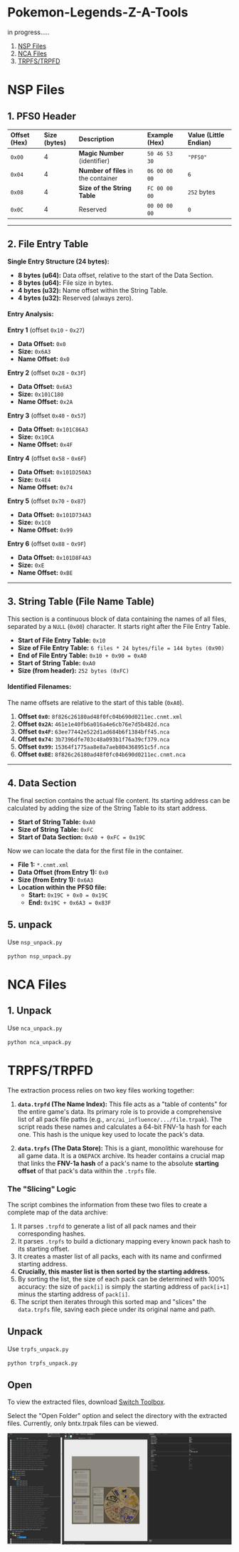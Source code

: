 # Pokemon-Legends-Z-A-Tools
in progress.....

1. [NSP Files](https://github.com/zbirow/Pokemon-Legends-Z-A-Tools?tab=readme-ov-file#nsp-files)
2. [NCA Files](https://github.com/zbirow/Pokemon-Legends-Z-A-Tools?tab=readme-ov-file#nca-files)
3. [TRPFS/TRPFD](https://github.com/zbirow/Pokemon-Legends-Z-A-Tools?tab=readme-ov-file#trpfstrpfd)


# **NSP Files**

## 1. PFS0 Header

| Offset (Hex) | Size (bytes) | Description | Example (Hex) | Value (Little Endian) |
| :--- | :--- | :--- | :--- | :--- |
| `0x00` | 4 | **Magic Number** (identifier) | `50 46 53 30` | `"PFS0"` |
| `0x04` | 4 | **Number of files** in the container | `06 00 00 00` | `6` |
| `0x08` | 4 | **Size of the String Table** | `FC 00 00 00` | `252` bytes |
| `0x0C` | 4 | Reserved | `00 00 00 00` | `0` |

---

## 2. File Entry Table

**Single Entry Structure (24 bytes):**
*   **8 bytes (u64):** Data offset, relative to the start of the Data Section.
*   **8 bytes (u64):** File size in bytes.
*   **4 bytes (u32):** Name offset within the String Table.
*   **4 bytes (u32):** Reserved (always zero).

#### Entry Analysis:

**Entry 1** (offset `0x10` - `0x27`)
*   **Data Offset:** `0x0`
*   **Size:** `0x6A3`
*   **Name Offset:** `0x0`

**Entry 2** (offset `0x28` - `0x3F`)
*   **Data Offset:** `0x6A3`
*   **Size:** `0x101C180`
*   **Name Offset:** `0x2A`

**Entry 3** (offset `0x40` - `0x57`)
*   **Data Offset:** `0x101C86A3`
*   **Size:** `0x10CA`
*   **Name Offset:** `0x4F`

**Entry 4** (offset `0x58` - `0x6F`)
*   **Data Offset:** `0x101D250A3`
*   **Size:** `0x4E4`
*   **Name Offset:** `0x74`

**Entry 5** (offset `0x70` - `0x87`)
*   **Data Offset:** `0x101D734A3`
*   **Size:** `0x1C0`
*   **Name Offset:** `0x99`

**Entry 6** (offset `0x88` - `0x9F`)
*   **Data Offset:** `0x101D8F4A3`
*   **Size:** `0xE`
*   **Name Offset:** `0xBE`

---

## 3. String Table (File Name Table)

This section is a continuous block of data containing the names of all files, separated by a `NULL` (`0x00`) character. It starts right after the File Entry Table.

*   **Start of File Entry Table:** `0x10`
*   **Size of File Entry Table:** `6 files * 24 bytes/file = 144 bytes (0x90)`
*   **End of File Entry Table:** `0x10 + 0x90 = 0xA0`
*   **Start of String Table:** `0xA0`
*   **Size (from header):** `252 bytes (0xFC)`

#### Identified Filenames:

The name offsets are relative to the start of this table (`0xA0`).

1.  **Offset `0x0`:** `8f826c26180ad48f0fc04b690d0211ec.cnmt.xml`
2.  **Offset `0x2A`:** `461e1e40fb6a016a4e6cb76e7d5b482d.nca`
3.  **Offset `0x4F`:** `63ee77442e522d1ad684b6f1384bff45.nca`
4.  **Offset `0x74`:** `3b7396dfe703c48a093b1f76a39cf379.nca`
5.  **Offset `0x99`:** `15364f1775aa8e8a7aeb804368951c5f.nca`
6.  **Offset `0xBE`:** `8f826c26180ad48f0fc04b690d0211ec.cnmt.nca`

---

## 4. Data Section

The final section contains the actual file content. Its starting address can be calculated by adding the size of the String Table to its start address.

*   **Start of String Table:** `0xA0`
*   **Size of String Table:** `0xFC`
*   **Start of Data Section:** `0xA0 + 0xFC = 0x19C`

Now we can locate the data for the first file in the container.

*   **File 1:** `*.cnmt.xml`
*   **Data Offset (from Entry 1):** `0x0`
*   **Size (from Entry 1):** `0x6A3`
*   **Location within the PFS0 file:**
    *   **Start:** `0x19C + 0x0 = 0x19C`
    *   **End:** `0x19C + 0x6A3 = 0x83F`


## 5. unpack

Use `nsp_unpack.py`

`python nsp_unpack.py`


# NCA Files

## 1. Unpack

Use `nca_unpack.py`

`python nca_unpack.py`


# TRPFS/TRPFD

The extraction process relies on two key files working together:

1.  **`data.trpfd` (The Name Index):** This file acts as a "table of contents" for the entire game's data. Its primary role is to provide a comprehensive list of all pack file paths (e.g., `arc/ai_influence/.../file.trpak`). The script reads these names and calculates a 64-bit FNV-1a hash for each one. This hash is the unique key used to locate the pack's data.

2.  **`data.trpfs` (The Data Store):** This is a giant, monolithic warehouse for all game data. It is a `ONEPACK` archive. Its header contains a crucial map that links the **FNV-1a hash** of a pack's name to the absolute **starting offset** of that pack's data within the `.trpfs` file.

### The "Slicing" Logic

The script combines the information from these two files to create a complete map of the data archive:

1.  It parses `.trpfd` to generate a list of all pack names and their corresponding hashes.
2.  It parses `.trpfs` to build a dictionary mapping every known pack hash to its starting offset.
3.  It creates a master list of all packs, each with its name and confirmed starting address.
4.  **Crucially, this master list is then sorted by the starting address.**
5.  By sorting the list, the size of each pack can be determined with 100% accuracy: the size of `pack[i]` is simply the starting address of `pack[i+1]` minus the starting address of `pack[i]`.
6.  The script then iterates through this sorted map and "slices" the `data.trpfs` file, saving each piece under its original name and path.

## Unpack

Use `trpfs_unpack.py`

`python trpfs_unpack.py`

## Open

To view the extracted files, download [Switch Toolbox](https://github.com/KillzXGaming/Switch-Toolbox).

Select the "Open Folder" option and select the directory with the extracted files. Currently, only bntx.trpak files can be viewed.

![](https://github.com/zbirow/Pokemon-Legends-Z-A-Tools/blob/main/switch_toolbox_bntx.png)

